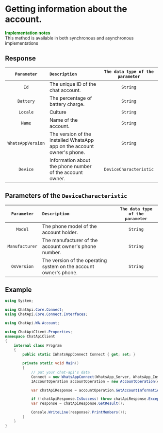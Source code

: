 # Getting information about the account.
**<span style="color:green">Implementation notes</span>**<br/>
This method is available in both synchronous and asynchronous implementations

## Response
| `Parameter`           | `Description`                                           | `The data type of the parameter` | 
|:---------------------:|:--------------------------------------------------------|:--------------------------------:|
|  `Id`                 | The unique ID of the chat account.            | `String`               |
|  `Battery`            | The percentage of battery charge.                              | `String`               |
|  `Locale`             | Culture                                          | `String`               |
|  `Name`               | Name of the account.                                | `String`               |
|  `WhatsAppVersion`    | The version of the installed WhatsApp app on the account owner's phone.            | `String`               |
|  `Device`             | Information about the phone number of the account owner.             | `DeviceCharacteristic`               |

## Parameters of the `DeviceCharacteristic`
| `Parameter`           | `Description`                                           | `The data type of the parameter` | 
|:---------------------:|:--------------------------------------------------------|:--------------------------------:|
|  `Model`              | The phone model of the account holder.                      | `String`               |
|  `Manufacturer`       | The manufacturer of the account owner's phone number.            | `String`               |
|  `OsVersion`          | The version of the operating system on the account owner's phone. | `String`               |

## Example
```csharp
using System;

using ChatApi.Core.Connect;
using ChatApi.Core.Connect.Interfaces;

using ChatApi.WA.Account;

using ChatApiClient.Properties;
namespace ChatApiClient
{
    internal class Program
    {
        public static IWhatsAppConnect Connect { get; set; }

        private static void Main()
        {
            // put your chat-api's data
            Connect = new WhatsAppConnect(WhatsApp_Server, WhatsApp_Instance, WhatsApp_Token); 
            IAccountOperation accountOperation = new AccountOperation(connect);

            var chatApiResponse = accountOperation.GetAccountInformation();

            if (!chatApiResponse.IsSuccess) throw chatApiResponse.Exception!;
            var response = chatApiResponse.GetResult();

            Console.WriteLine(response?.PrintMembers());
        }
    }
}
```
